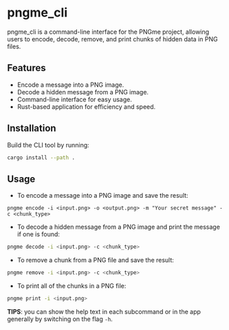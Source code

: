 # pngme_cli
pngme_cli is a command-line interface for the PNGme project, allowing users to encode, decode, remove, and print chunks of hidden data in PNG files.

## Features

- Encode a message into a PNG image.
- Decode a hidden message from a PNG image.
- Command-line interface for easy usage.
- Rust-based application for efficiency and speed.

## Installation
Build the CLI tool by running:
```bash
cargo install --path .
```

## Usage
- To encode a message into a PNG image and save the result:
```shell
pngme encode -i <input.png> -o <output.png> -m "Your secret message" -c <chunk_type>
```
- To decode a hidden message from a PNG image and print the message if one is found:
```bash
pngme decode -i <input.png> -c <chunk_type>
```

- To remove a chunk from a PNG file and save the result:
```bash
pngme remove -i <input.png> -c <chunk_type>
```

- To print all of the chunks in a PNG file:
```bash
pngme print -i <input.png>
```

**TIPS**: you can show the help text in each subcommand or in the app generally by switching on
the flag `-h`.